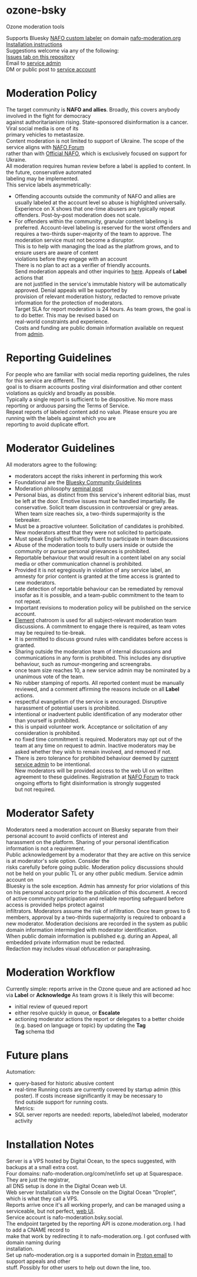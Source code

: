 # ozone-bsky
Ozone moderation tools

Supports Bluesky [NAFO custom labeler](nafo-moderation.bsky.social) on domain [nafo-moderation.org](https://ozone.nafo-moderation.org/xrpc/_health?version=0.1.1)  
[Installation instructions](https://github.com/bluesky-social/ozone/blob/main/HOSTING.md)  
Suggestions welcome via any of the following:  
[Issues tab on this repository](https://github.com/SteveTownsend/ozone-bsky/issues)  
Email to [service admin](mailto:admin@nafo-moderation.org)  
DM or public post to [service account](nafo-moderation.bsky.social)

# Moderation Policy
The target community is **NAFO and allies**. Broadly, this covers anybody involved in the fight for democracy  
against authoritarianism rising. State-sponsored disinformation is a cancer. Viral social media is one of its  
primary vehicles to metastasize.  
Content moderation is not limited to support of Ukraine. The scope of the service aligns with [NAFO Forum](https://nafoforum.org/)  
rather than with [Official NAFO](https://nafo-ofan.org/), which is exclusively focused on support for Ukraine.  
All moderation requires human review before a label is applied to content. In the future, conservative automated   
labeling may be implemented.  
This service labels asymmetrically:  
- Offending accounts outside the community of NAFO and allies are usually labeled at the account level so abuse is highlighted universally. Experience on X shows that one-time abusers are typically repeat offenders. Post-by-post moderation does not scale.
- For offenders within the community, granular content labelinng is preferred. Account-level labeling is reserved for the worst offenders and requires a two-thirds super-majority of the team to approve. The moderation service must not become a disruptor.  
This is to help with managing the load as the platfrom grows, and to ensure users are aware of content  
violations before they engage with an account  
There is no plan to act as a verifier of friendly accounts.  
Send moderation appeals and other inquiries to [here](mailto:admin@nafo-moderation.org). Appeals of **Label** actions that  
are not justified in the service's immutable history will be automatically approved. Denial appeals will be supported by   
provision of relevant moderation history, redacted to remove private information for the protection of moderators.  
Target SLA for report moderation is 24 hours. As team grows, the goal is to do better. This may be revised based on  
real-world constraints and experience.  
Costs and funding are public domain information available on request from [admin](mailto:admin@nafo-moderation.org).

# Reporting Guidelines
For people who are familiar with social media reporting guidelines, the rules for this service are different. The  
goal is to disarm accounts posting viral disinformation and other content violations as quickly and broadly as possible.  
Typically a single report is sufficient to be dispositive. No more mass reporting or arduous parsing the Terms of Service.  
Repeat reports of labeled content add no value. Please ensure you are running with the labels against which you are  
reporting to avoid duplicate effort.

# Moderator Guidelines
All moderators agree to the following:  
- moderators accept the risks inherent in performing this work
- Foundational are the [Bluesky Community Guidelines](https://bsky.social/about/support/community-guidelines)
- Moderation philosophy [seminal post](https://bsky.app/profile/nafo-moderation.bsky.social/post/3laz2efafo22x)
- Personal bias, as distinct from this service's inherent editorial bias, must be left at the door. Emotive issues must be handled impartially. Be conservative. Solicit team discussion in controversial or grey areas. When team size reaches six, a two-thirds supermajority is the tiebreaker.
- Must be a proactive volunteer. Solicitation of candidates is prohibited. New moderators attest that they were not solicited to participate.
- Must speak English sufficiently fluent to participate in team discussions
- Abuse of the moderation tools to bully users inside or outside the community or pursue personal grievances is prohibited.
- Reportable behaviour that would result in a content label on any social media or other communication channel is prohibited.
- Provided it is not egregiously in violation of any service label, an amnesty for prior content is granted at the time access is granted to new moderators.
- Late detection of reportable behaviour can be remediated by removal insofar as it is possible, and a team-public commitment to the team to not repeat.
- Important revisions to moderation policy will be published on the service account.
- [Element](https://element.io/) chatroom is used for all subject-relevant moderation team discussions. A commitment to engage there is required, as team votes may be required to tie-break.
- It is permitted to discuss ground rules with candidates before access is granted.
- Sharing outside the moderation team of internal discussions and communications in any form is prohibited. This includes any disruptive behaviour, such as rumour-mongering and screengrabs.
- once team size reaches 10, a new service admin may be nominated by a unanimous vote of the team.
- No rubber stamping of reports. All reported content must be manually reviewed, and a comment affirming the reasons include on all **Label** actions.
- respectful evangelism of the service is encouraged. Disruptive harassment of potential users is prohibited.
- intentional or inadvertent public identification of any moderator other than yourself is prohibited.
- this is unpaid volunteer work. Acceptance or solicitation of any consideration is prohibited.
- no fixed time commitment is required. Moderators may opt out of the team at any time on request to admin. Inactive moderators may be asked whether they wish to remain involved, and removed if not.
- There is zero tolerance for prohibited behaviour deemed by [current service admin](https://bsky.app/profile/stevetownsend0.bsky.social) to be intentional.  
New moderators will be provided access to the web UI on written agreement to these guidelines.
Registration at [NAFO Forum](https://nafoforum.org/) to track ongoing efforts to fight disinformation is strongly suggested  
but not required.

# Moderator Safety
Moderators need a moderation account on Bluesky separate from their personal account to avoid conflicts of interest and  
harassment on the platform.
Sharing of your personal identification information is not a requirement.  
Public acknowledgement by a moderator that they are active on this service is at moderator's sole option. Consider the  
risks carefully before going public.
Moderation policy discussions should not be held on your public TL or any other public medium. Service admin account on  
Bluesky is the sole exception.
Admin has amnesty for prior violations of this on his personal account prior to the publication of this document.
A record of active community participation and reliable reporting safeguard before access is provided helps protect against  
infiltrators. Moderators assume the risk of infiltration.
Once team grows to 6 members, approval by a two-thirds supermajority is required to onboard a new moderator.
Moderation decisions are recorded in the system as public domain information intermingled with moderator identification.  
When public domain information is published e.g. during an Appeal, all embedded private information must be redacted.  
Redaction may includes visual obfuscation or paraphrasing.

# Moderation Workflow
Currently simple: reports arrive in the Ozone queue and are actioned ad hoc via **Label** or **Acknowledge**
As team grows it is likely this will become:
- initial review of queued report
- either resolve quickly in queue, or **Escalate**
- actioning moderator actions the report or delegates to a better choide (e.g. based on language or topic) by updating the **Tag**  
**Tag** schema tbd

# Future plans
Automation:
- query-based for historic abusive content
- real-time
Running costs are currently covered by startup admin (this poster). If costs increase significantly it may be necessary to  
find outside support for running costs.  
Metrics:  
- SQL server reports are needed: reports, labeled/not labeled, moderator activity 

# Installation Notes
Server is a VPS hosted by Digital Ocean, to the specs suggested, with backups at a small extra cost.  
Four domains: nafo-moderation.org/com/net/info set up at Squarespace. They are just the registrar,  
all DNS setup is done in the Digital Ocean web UI.  
Web server Installation via the Console on the Digital Ocean "Droplet", which is what they call a VPS.  
Reports arrive once it's all working properly, and can be managed using a serviceable, but not perfect, [web UI](https://github.com/bluesky-social/ozone/blob/main/docs/userguide.md).  
Service account is nafo-moderation.bsky.social.  
The endpoint targeted by the reporting API is ozone.moderation.org. I had to add a CNAME record to  
make that work by redirecting it to nafo-moderation.org. I got confused with domain naming during  
installation.  
Set up nafo-moderation.org is a supported domain in [Proton email](https://proton.me/mail) to support appeals and other  
stuff. Possibly for other users to help out down the line, too.
